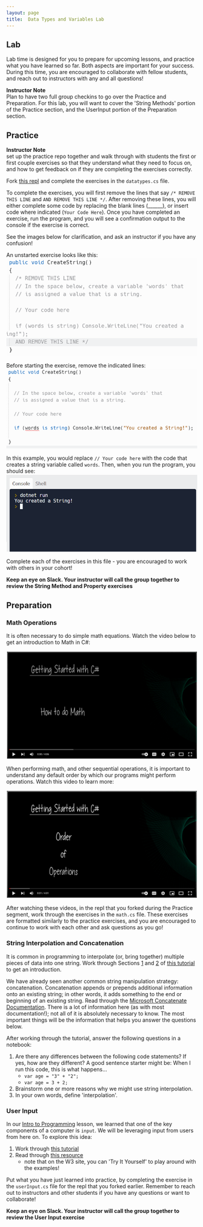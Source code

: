 ```yaml
---
layout: page
title:  Data Types and Variables Lab
---
```


## Lab
Lab time is designed for you to prepare for upcoming lessons, and practice what you have learned so far.  Both aspects are important for your success.  During this time, you are encouraged to collaborate with fellow students, and reach out to instructors with any and all questions!

<aside class="instructor-notes">
    <p><strong>Instructor Note</strong><br>Plan to have two full group checkins to go over the Practice and Preparation.  For this lab, you will want to cover the 'String Methods' portion of the Practice section, and the UserInput portion of the Preparation section.</p>
</aside>

## Practice

<aside class="instructor-notes">
    <p><strong>Instructor Note</strong><br>set up the practice repo together and walk through with students the first or first couple exercises so that they understand what they need to focus on, and how to get feedback on if they are completing the exercises correctly.</p>
</aside>

Fork [this repl](https://replit.com/@launch-team/M1W1-DataTypesVariablesLab#datatypes.cs) and complete the exercises in the `datatypes.cs` file.

To complete the exercises, you will first remove the lines that say `/* REMOVE THIS LINE` and `AND REMOVE THIS LINE */`.  After removing these lines, you will either complete some code by replacing the blank lines (______), or insert code where indicated (`Your Code Here`).  Once you have completed an exercise, run the program, and you will see a confirmation output to the console if the exercise is correct.

See the images below for clarification, and ask an instructor if you have any confusion!

An unstarted exercise looks like this:
![](/assets/images/module1/Week1/Exercise1.png)

Before starting the exercise, remove the indicated lines:
![](/assets/images/module1/Week1/Exercise2.png)

In this example,  you would replace `// Your code here` with the code that creates a string variable called `words`.  Then, when you run the program, you should see:
![](/assets/images/module1/Week1/Exercise3.png)

Complete each of the exercises in this file - you are encouraged to work with others in your cohort!

**Keep an eye on Slack.  Your instructor will call the group together to review the String Method and Property exercises**


## Preparation
### Math Operations

It is often necessary to do simple math equations.  Watch the video below to get an introduction to Math in C#:

[![Image of Video 'How to do Math'](/assets/images/module1/Week1/HowToMath.png)](https://www.youtube.com/watch?v=d84ci6tg9lk)

When performing math, and other sequential operations, it is important to understand any default order by which our programs might perform operations.  Watch this video to learn more:

[![Image of Video 'Order of Operations'](/assets/images/module1/Week1/OrderOfOperations.png)](https://www.youtube.com/watch?v=-Wh9FYJDgiA)

After watching these videos, in the repl that you forked during the Practice segment, work through the exercises in the `math.cs` file.  These exercises are formatted similarly to the practice exercises, and you are encouraged to continue to work with each other and ask questions as you go!

### String Interpolation and Concatenation

It is common in programming to interpolate (or, bring together) multiple pieces of data into one string.  Work through Sections [1](https://docs.microsoft.com/en-us/dotnet/csharp/tutorials/exploration/interpolated-strings?tutorial-step=1) and [2](https://docs.microsoft.com/en-us/dotnet/csharp/tutorials/exploration/interpolated-strings?tutorial-step=2) of [this tutorial](https://docs.microsoft.com/en-us/dotnet/csharp/tutorials/exploration/interpolated-strings) to get an introduction.

We have already seen another common string manipulation strategy: concatenation.  Concatenation appends or prepends additional information onto an existing string; in other words, it adds something to the end or beginning of an existing string.  Read through the [Microsoft Concatenate Documentation](https://docs.microsoft.com/en-us/dotnet/csharp/how-to/concatenate-multiple-strings).  There is a lot of information here (as with most documentation!); not all of it is absolutely necessary to know.  The most important things will be the information that helps you answer the questions below.

After working through the tutorial, answer the following questions in a notebook:
1. Are there any differences between the following code statements? If yes, how are they different?  A good sentence starter might be: When I run this code, this is what happens...
    * `var age = "3" + "2";`
    * `var age = 3 + 2;`
2. Brainstorm one or more reasons why we might use string interpolation.
3. In your own words, define 'interpolation'.

### User Input

In our [Intro to Programming](/module1/lessons/Week1/introToProgramming) lesson, we learned that one of the key components of a computer is `input`.  We will be leveraging input from users from here on.  To explore this idea:

1. Work through [this tutorial](https://riptutorial.com/csharp/learn/100006/user-input)
2. Read through [this resource](https://www.w3schools.com/cs/cs_user_input.php)
    * note that on the W3 site, you can 'Try It Yourself' to play around with the examples!

Put what you have just learned into practice, by completing the exercise in the `userInput.cs` file for the repl that you forked earlier.  Remember to reach out to instructors and other students if you have any questions or want to collaborate!

**Keep an eye on Slack.  Your instructor will call the group together to review the User Input exercise**